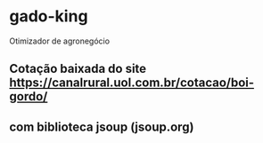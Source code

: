 # gado-king
Otimizador de agronegócio

## Cotação baixada do site https://canalrural.uol.com.br/cotacao/boi-gordo/ 
## com biblioteca jsoup (jsoup.org)
